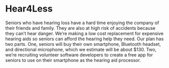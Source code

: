 Hear4Less
=========

Seniors who have hearing loss have a hard time enjoying the company of their friends and family. They are also at high risk of accidents because they can’t hear danger. We’re making a low cost replacement for expensive hearing aids so seniors can afford the hearing help they need. Our plan has two parts. One, seniors will buy their own smartphone, Bluetooth headset, and directional microphone, which we estimate will be about $130. Two, we’re recruiting volunteer software developers to create a free app for seniors to use on their smartphone as the hearing aid processor.
